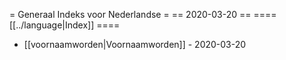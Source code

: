 = Generaal Indeks voor Nederlandse =
== 2020-03-20 ==
==== [[../language|Index]] ====

- [[voornaamworden|Voornaamworden]] - 2020-03-20

